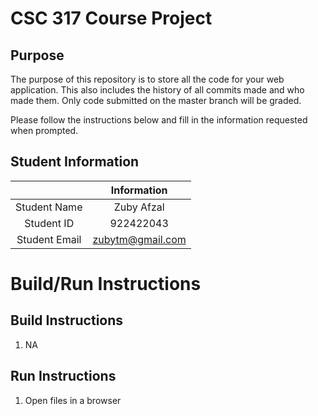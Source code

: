# CSC 317 Course Project

## Purpose

The purpose of this repository is to store all the code for your web application. This also includes the history of all commits made and who made them. Only code submitted on the master branch will be graded.

Please follow the instructions below and fill in the information requested when prompted.

## Student Information

|               | Information      |
|:-------------:|:----------------:|
| Student Name  | Zuby Afzal       |
| Student ID    | 922422043        |
| Student Email | zubytm@gmail.com |



# Build/Run Instructions

## Build Instructions
1. NA

## Run Instructions
1. Open files in a browser
